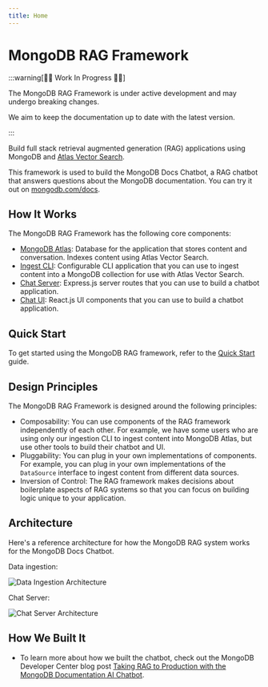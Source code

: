 ```yaml
---
title: Home
---
```


# MongoDB RAG Framework

:::warning[👷‍♂️ Work In Progress 👷‍♂️]

The MongoDB RAG Framework is under active development
and may undergo breaking changes.

We aim to keep the documentation up to date with the latest version.

:::

Build full stack retrieval augmented generation (RAG) applications using MongoDB
and [Atlas Vector Search](https://www.mongodb.com/docs/atlas/atlas-vector-search/vector-search-overview/).

This framework is used to build the MongoDB Docs Chatbot, a RAG chatbot that answers questions about the MongoDB documentation. You can try it out on [mongodb.com/docs](https://www.mongodb.com/docs/).

## How It Works

The MongoDB RAG Framework has the following core components:

- [MongoDB Atlas](./mongodb.md): Database for the application that stores content and conversation.
  Indexes content using Atlas Vector Search.
- [Ingest CLI](./ingest/configure.md): Configurable CLI application that you can use to ingest content into a MongoDB collection for use with Atlas Vector Search.
- [Chat Server](./server/configure.md): Express.js server routes that you can use to build a chatbot application.
- [Chat UI](./ui.md): React.js UI components that you can use to build a chatbot application.

## Quick Start

To get started using the MongoDB RAG framework, refer to the [Quick Start](./quick-start.md) guide.

## Design Principles

The MongoDB RAG Framework is designed around the following principles:

- Composability: You can use components of the RAG framework independently of each other.
  For example, we have some users who are using only our ingestion CLI to ingest content into MongoDB Atlas, but use other tools to build their chatbot and UI.
- Pluggability: You can plug in your own implementations of components.
  For example, you can plug in your own implementations of the `DataSource` interface
  to ingest content from different data sources.
- Inversion of Control: The RAG framework makes decisions about boilerplate aspects
  of RAG systems so that you can focus on building logic unique to your application.

## Architecture

Here's a reference architecture for how the MongoDB RAG system works for the MongoDB Docs Chatbot.

Data ingestion:

![Data Ingestion Architecture](/img/ingest-diagram.webp)

Chat Server:

![Chat Server Architecture](/img/server-diagram.webp)

## How We Built It

- To learn more about how we built the chatbot, check out the MongoDB Developer Center blog post [Taking RAG to Production with the MongoDB Documentation AI Chatbot](https://www.mongodb.com/developer/products/atlas/taking-rag-to-production-documentation-ai-chatbot/).
